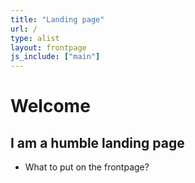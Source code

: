 ```yaml
---
title: "Landing page"
url: /
type: alist
layout: frontpage
js_include: ["main"]
---
```

# Welcome
## I am a humble landing page

- What to put on the frontpage?
